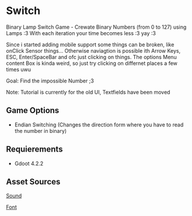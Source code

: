 # Switch
Binary Lamp Switch Game - Crewate Binary Numbers (from 0 to 127) using Lamps :3
With each iteration your time becomes less :3 yay :3

Since i started adding mobile support some things can be broken, like onClick Sensor things...
Otherwise naviagtion is possible ith Arrow Keys, ESC, Enter/SpaceBar and ofc just clicking on things. 
The options Menu content Box is kinda weird, so just try clicking on differnet places a few times uwu

Goal: Find the impossible Number ;3

Note: Tutorial is currently for the old UI, Textfields have been moved

## Game Options
* Endian Switching (Changes the direction form where you have to read the number in binary)

## Requierements
* Gdoot 4.2.2

## Asset Sources
[Sound](https://pixabay.com/sound-effects/electric-zap-001-6374/)

[Font](http://www.pentacom.jp/pentacom/bitfontmaker2/gallery/?id=646)
